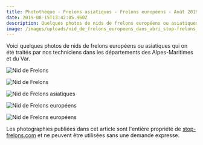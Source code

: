 ```yaml
---
title: Photothèque - Frelons asiatiques - Frelons européens - Août 2019
date: 2019-08-15T13:42:05.960Z
description: Quelques photos de nids de frelons européens ou asiatiques
image: /images/uploads/nid_de_frelons_europeens_dans_abri_stop-frelons_com.jpg
---
```

Voici quelques photos de nids de frelons européens ou asiatiques qui on été traités par nos techniciens dans les départements des Alpes-Maritimes et du Var.

![Nid de Frelons](/images/uploads/nid_de_frelons_dans_mur_floral_stop-frelons_com.jpg "Nid de Frelons")

![Nid de Frelons](/images/uploads/nid_de_frelons_dans_un_arbre_stop-frelons_com.jpg "Nid de Frelons")

![Nid de Frelons asiatiques](/images/uploads/nid_de_frelons_asiatiques_sous_toit_stop-frelons_com.jpg)

![Nid de Frelons européens](/images/uploads/nid_de_frelons_europeen_dans_cheminee_stop-frelons_com.jpg "nid Vespa Crabro")

![Nid de Frelons européens](/images/uploads/nid_de_frelons_europeens_dans_abri_2_stop-frelons_com.jpg "nid Vespa Crabro")

Les photographies publiées dans cet article sont l'entière propriété de [stop-frelons.com](https://www.stop-frelons.com) et ne peuvent être utilisées sans une demande expresse.
